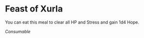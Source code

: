 # Feast of Xurla

You can eat this meal to clear all HP and Stress and gain 1d4 Hope.

*Consumable*
